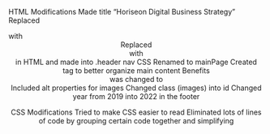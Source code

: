HTML Modifications
Made title “Horiseon Digital Business Strategy”
Replaced <div> with <header>
Replaced <div> with <nav> in HTML and made into .header nav CSS
Renamed to mainPage
Created <main> tag to better organize main content
Benefits <div> was changed to <aside>
Included alt properties for images
Changed class (images) into id
Changed year from 2019 into 2022 in the footer

CSS Modifications
Tried to make CSS easier to read
Eliminated lots of lines of code by grouping certain code together and simplifying 

